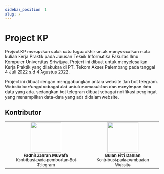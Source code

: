 ```yaml
---
sidebar_position: 1
slug: /
---
```


# Project KP

Project KP merupakan salah satu tugas akhir untuk menyelesaikan mata kuliah Kerja Praktik pada Jurusan Teknik Informatika Fakultas Ilmu Komputer Universitas Sriwijaya.
Project ini dibuat untuk menyelesaikan Kerja Praktik yang dilakukan di PT. Telkom Akses Palembang pada tanggal 4 Juli 2022 s.d 4 Agustus 2022. 

Project ini dibuat dengan menggabungkan antara website dan bot telegram. 
Website berfungsi sebagai alat untuk memasukkan dan menyimpan data-data yang ada. sedangkan bot telegram dibuat sebagai notifikasi pengingat yang menampilkan data-data yang ada didalam website. 

## Kontributor

<table>
    <tr>
        <td align="center"><a href="https://www.linkedin.com/in/fadhil-zahran-muwafa-269747261/"><img src="https://blogunik.com/wp-content/uploads/2022/05/Obito-Uchiha.jpg" width="100px;" alt=""/><br /><sub><b>Fadhil Zahran Muwafa</b></sub><br /><sub>Kontribusi pada pembuatan Bot Telegram</sub></a></td>
        <td align="center"><a href="https://www.linkedin.com/in/bulan-fitri-dahlan-913a7822b/"><img src="https://avatars.githubusercontent.com/u/64503005?v=4" width="100px;" alt=""/><br /><sub><b>Bulan Fitri Dahlan</b></sub><br /><sub>Kontribusi pada pembuatan Website</sub></a></td>
    </tr>
    
</table>
